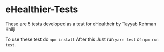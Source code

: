 # eHealthier-Tests

These are 5 tests developed as a test for eHealtheir by Tayyab Rehman Khilji

To use these test do `npm install`
After this Just run `yarn test` or `npm run test`.

